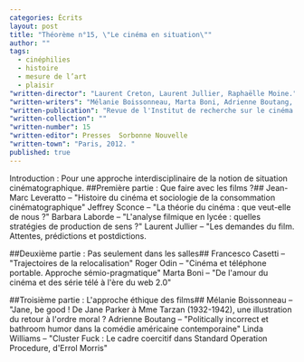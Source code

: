 ```yaml
---
categories: Écrits
layout: post
title: "Théorème n°15, \"Le cinéma en situation\""
author: ""
tags: 
  - cinéphilies
  - histoire
  - mesure de l’art
  - plaisir
"written-director": "Laurent Creton, Laurent Jullier, Raphaëlle Moine."
"written-writers": "Mélanie Boissonneau, Marta Boni, Adrienne Boutang, Francesco Casetti, Laurent Jullier, Barbara Laborde, Roger Odin, Jeffrey Sconce, Linda Williams"
"written-publication": "Revue de l'Institut de recherche sur le cinéma et l'audiovisuel"
"written-collection": ""
"written-number": 15
"written-editor": Presses  Sorbonne Nouvelle
"written-town": "Paris, 2012. "
published: true
---
```



Introduction : Pour une approche interdisciplinaire de la notion de situation cinématographique.
##Première partie : Que faire avec les films ?##
Jean-Marc Leveratto – "Histoire du cinéma et sociologie de la consommation cinématographique"
Jeffrey Sconce – "La théorie du cinéma : que veut-elle de nous ?"
Barbara Laborde – "L'analyse filmique en lycée : quelles stratégies de production de sens ?"
Laurent Jullier – "Les demandes du film. Attentes, prédictions et postdictions.

##Deuxième partie : Pas seulement dans les salles##
Francesco Casetti – "Trajectoires de la relocalisation"
Roger Odin – "Cinéma et téléphone portable. Approche sémio-pragmatique"
Marta Boni – "De l'amour du cinéma et des série télé à l'ère du web 2.0"

##Troisième partie : L'approche éthique des films##
Mélanie Boissonneau – "Jane, be good ! De Jane Parker à Mme Tarzan (1932-1942), une illustration du retour à l'ordre moral ?
Adrienne Boutang – "Politically incorrect et bathroom humor dans la comédie américaine contemporaine"
Linda Williams – "Cluster Fuck : Le cadre coercitif dans Standard Operation Procedure, d'Errol Morris"

